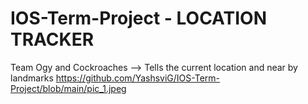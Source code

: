 # IOS-Term-Project - LOCATION TRACKER
Team Ogy and Cockroaches --> Tells the current location and near by landmarks
https://github.com/YashsviG/IOS-Term-Project/blob/main/pic_1.jpeg 
